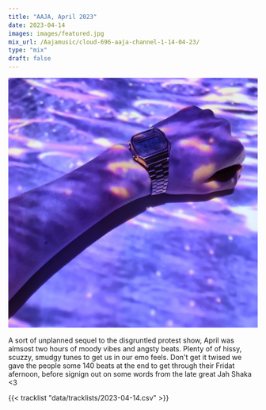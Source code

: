 ```yaml
---
title: "AAJA, April 2023"
date: 2023-04-14
images: images/featured.jpg
mix_url: /Aajamusic/cloud-696-aaja-channel-1-14-04-23/
type: "mix"
draft: false
---
```


![artwork](images/featured.jpg)

A sort of unplanned sequel to the disgruntled protest show, April was almsost two hours of moody vibes and angsty beats. Plenty of of hissy, scuzzy, smudgy tunes to get us in our emo feels. Don't get it twised we gave the people some 140 beats at the end to get through their Fridat afernoon, before signign out on some words from the late great Jah Shaka <3
 
{{< tracklist "data/tracklists/2023-04-14.csv" >}}
